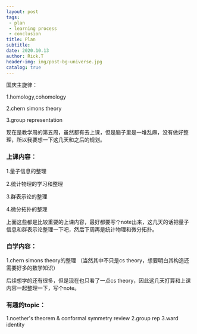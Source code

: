 ```yaml
---
layout: post
tags: 
 - plan
 - learning process
 - conclusion
title: Plan
subtitle: 
date: 2020.10.13
author: Rick.T
header-img: img/post-bg-universe.jpg
catalog: true
---
```


国庆主旋律：

1.homology,cohomology

2.chern simons theory

3.group representation



现在是教学周的第五周，虽然都有去上课，但是脑子里是一堆乱麻，没有做好整理，所以我要想一下这几天和之后的规划。

### 上课内容：

1.量子信息的整理

2.统计物理的学习和整理

3.群表示论的整理

4.微分拓扑的整理

上面这些都是比较重要的上课内容，最好都要写个note出来，这几天的话把量子信息和群表示论整理一下吧，然后下周再是统计物理和微分拓扑。

### 自学内容：

1.chern simons theory的整理 （当然其中不只是cs theory，想要明白其构造还需要好多的数学知识）

后续想学的还有很多，但是现在也只看了一点cs theory，因此这几天打算和上课内容一起整理一下，写个note。

### 有趣的topic：

1.noether's theorem & conformal symmetry review
2.group rep
3.ward identity






